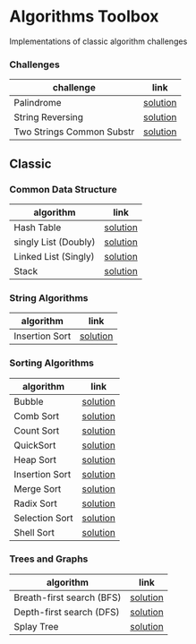 # Algorithms Toolbox 
  
Implementations of classic algorithm challenges

### Challenges

| challenge | link | 
|---|---|
| Palindrome | [solution](challenges/palindrome) |
| String Reversing | [solution](challenges/string-reversing) |
| Two Strings Common Substr | [solution](challenges/two-strings-common-substr) |


## Classic

### Common Data Structure
| algorithm | link | 
|---|---|
| Hash Table | [solution](classic/hash-table) |
| singly List (Doubly) | [solution](classic/doubly-linked-list) |
| Linked List (Singly) | [solution](classic/singly-linked-list) |
| Stack | [solution](classic/stack) |

### String Algorithms
| algorithm | link | 
|---|---|
| Insertion Sort | [solution](classic/insertion-sort) |

### Sorting Algorithms
| algorithm | link | 
|---|---|
| Bubble | [solution](classic/bubble) |
| Comb Sort | [solution](classic/comb-sort) |
| Count Sort | [solution](classic/count-sort) |
| QuickSort | [solution](classic/quicksort) |
| Heap Sort | [solution](classic/heap-sort) |
| Insertion Sort | [solution](classic/insertion-sort) |
| Merge Sort | [solution](classic/merge-sort) |
| Radix Sort | [solution](classic/radix-sort) |
| Selection Sort | [solution](classic/selection-sort) |
| Shell Sort | [solution](classic/shellsort) |

### Trees and Graphs
| algorithm | link | 
|---|---|
| Breath-first search (BFS) | [solution](classic/bfs) |
| Depth-first search (DFS) | [solution](classic/dfs) |
| Splay Tree |  [solution](classic/splay-tree) |
